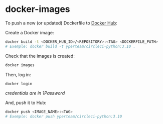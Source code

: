 # docker-images

To push a new (or updated) Dockerfile to [Docker Hub](https://hub.docker.com/repositories/yperteam):

Create a Docker image:
```sh
docker build -t <DOCKER_HUB_ID>/<REPOSITORY>:<TAG> <DOCKERFILE_PATH>
# Exemple: docker build -t yperteam/circleci-python:3.10 .
```

Check that the images is created:
```sh
docker images
```

Then, log in:
```sh
docker login
```
*credentials are in 1Password*

And, push it to Hub:
```sh
docker push <IMAGE_NAME>:<TAG>
# Exemple: docker push yperteam/circleci-python:3.10
```
